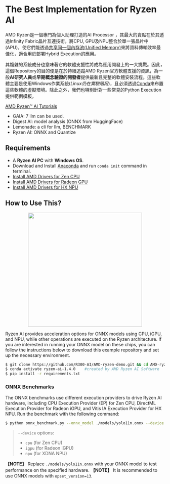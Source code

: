 # The Best Implementation for Ryzen AI

AMD Ryzen是一個專門為個人助理打造的AI Processor ，其最大的賣點在於其透過Infinity Fabric晶片互連技術，將CPU, GPU及NPU整合於單一張晶片中(APU)，使它們能透過[共享同一個內存池(Unified Memory)](https://rocm.docs.amd.com/projects/HIP/en/docs-6.2.0/how-to/unified_memory.html)來將資料傳輸效率最佳化，適合用於部署Hybrid Execution的應用。

其複雜的系統成分也意味著它的軟體支援性將成為應用開發上的一大挑戰。因此，這個Repository的目的便是在於持續追蹤AMD Ryzen官方軟體支援的資訊，為一般**AI研究人員**或**早期概念驗證的開發者**提供最新且完整的軟體安裝流程。這些軟體主要是使用Windows作業系統(*Linux仍在實驗階段*)，且必須透過[Conda](https://www.anaconda.com/docs/getting-started/miniconda/main)來布置這些軟體的虛擬環境。除此之外，我們也特別針對一些常見的Python Execution提供範例模板，

[AMD Ryzen™ AI Tutorials](https://youtube.com/playlist?list=PLYw1WVX5aNHABNAfottruTY8oX2eFlzmz&si=zigYfA3XEIu2OMmT)


* GAIA: 7 llm can be used.
* Digest AI: model analysis (ONNX from HuggingFace)
* Lemonade: a cli for llm, BENCHMARK
* Ryzen AI: ONNX and Quantize

## Requirements
* A **Ryzen AI PC** with **Windows OS**.
* Download and Install [Anaconda](https://www.anaconda.com/download) and run `conda init` command in terminal.
* [Install AMD Drivers for Zen CPU](https://www.amd.com/zh-tw/developer/zendnn.html)
* [Install AMD Drivers for Radeon GPU](https://www.amd.com/en/support/download/drivers.html)
* [Install AMD Drivers for HX NPU](https://ryzenai.docs.amd.com/en/latest/inst.html) 

## How to Use This?

<div align="center">
<img src="https://github.com/R300-AI/AMD-ryzen-demo/blob/main/docs/images/chipset.png" width=360"/>
</div>

Ryzen AI provides acceleration options for ONNX models using CPU, iGPU, and NPU, while other operations are executed on the Ryzen architecture. If you are interested in running your ONNX model on these chips, you can follow the instructions below to download this example repository and set up the necessary environment.
  
  ```bash
  $ git clone https://github.com/R300-AI/AMD-ryzen-demo.git && cd AMD-ryzen-demo
  $ conda activate ryzen-ai-1.4.0    #created by AMD Ryzen AI Software
  $ pip install -r requirements.txt
  ```

### ONNX Benchmarks

The ONNX benchmarks use different execution providers to drive Ryzen AI hardware, including CPU Execution Provider (EP) for Zen CPU, DirectML Execution Provider for Radeon iGPU, and Vitis IA Execution Provider for HX NPU. Run the benchmark with the following command:
  
  ```bash
  $ python onnx_benchmark.py --onnx_model ./models/yolo11n.onnx --device cpu
  ```
  > `--device` options:
  > -  `cpu` (for Zen CPU)
  > -  `igpu` (for Radeon iGPU)
  > -  `npu` (for XDNA NPU)

**【NOTE】** Replace `./models/yolo11n.onnx` with your ONNX model to test performance on the specified hardware.
**【NOTE】** It is recommended to use ONNX models with `opset_version=13`.
